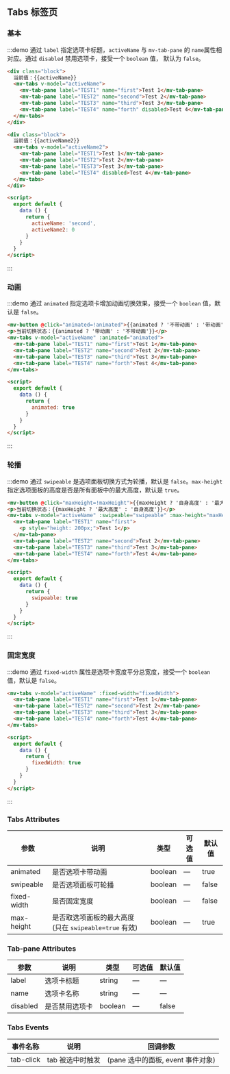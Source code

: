 <script>
  export default {
    data () {
      return {
        activeName: 'first',
        activeName2: 0,
        animated: true,
        swipeable: true,
        maxHeight: true,
        fixedWidth: true
      }
    },
    mounted () {
      this.$nextTick(_ => {
        let firstDemo = document.querySelector('.source')
        firstDemo.style.padding = '0'
      })
    }
  }
</script>
<style>
    .demo-tabs .block {
        padding: 30px 24px;
        overflow: hidden;
        border-bottom: 1px solid #eff2f6;
    }
    .demo-tabs .block:last-child {
        border-bottom: none;
    }
</style>
## Tabs 标签页

### 基本

:::demo 通过 `label` 指定选项卡标题，`activeName` 与 `mv-tab-pane` 的 `name`属性相对应。通过 `disabled` 禁用选项卡，接受一个 `boolean` 值， 默认为 `false`。
```html
<div class="block">
  当前值：{{activeName}}
  <mv-tabs v-model="activeName">
    <mv-tab-pane label="TEST1" name="first">Test 1</mv-tab-pane>
    <mv-tab-pane label="TEST2" name="second">Test 2</mv-tab-pane>
    <mv-tab-pane label="TEST3" name="third">Test 3</mv-tab-pane>
    <mv-tab-pane label="TEST4" name="forth" disabled>Test 4</mv-tab-pane>
  </mv-tabs>
</div>

<div class="block">
  当前值：{{activeName2}}
  <mv-tabs v-model="activeName2">
    <mv-tab-pane label="TEST1">Test 1</mv-tab-pane>
    <mv-tab-pane label="TEST2">Test 2</mv-tab-pane>
    <mv-tab-pane label="TEST3">Test 3</mv-tab-pane>
    <mv-tab-pane label="TEST4" disabled>Test 4</mv-tab-pane>
  </mv-tabs>
</div>

<script>
  export default {
    data () {
      return {
        activeName: 'second',
        activeName2: 0
      }
    }
  }
</script>
```
:::

### 动画

:::demo 通过 `animated` 指定选项卡增加动画切换效果，接受一个 `boolean` 值，默认是 `false`。
```html
<mv-button @click="animated=!animated">{{animated ? '不带动画' : '带动画'}}</mv-button>
<p>当前切换状态：{{animated ? '带动画' : '不带动画'}}</p>
<mv-tabs v-model="activeName" :animated="animated">
  <mv-tab-pane label="TEST1" name="first">Test 1</mv-tab-pane>
  <mv-tab-pane label="TEST2" name="second">Test 2</mv-tab-pane>
  <mv-tab-pane label="TEST3" name="third">Test 3</mv-tab-pane>
  <mv-tab-pane label="TEST4" name="forth">Test 4</mv-tab-pane>
</mv-tabs>

<script>
  export default {
    data () {
      return {
        animated: true
      }
    }
  }
</script>
```
:::

### 轮播

:::demo 通过 `swipeable` 是选项面板切换方式为轮播，默认是 `false`。`max-height` 指定选项面板的高度是否是所有面板中的最大高度，默认是 `true`。
```html
<mv-button @click="maxHeight=!maxHeight">{{maxHeight ? '自身高度' : '最大高度'}}</mv-button>
<p>当前切换状态：{{maxHeight ? '最大高度' : '自身高度'}}</p>
<mv-tabs v-model="activeName" :swipeable="swipeable" :max-height="maxHeight">
  <mv-tab-pane label="TEST1" name="first">
    <p style="height: 200px;">Test 1</p>
  </mv-tab-pane>
  <mv-tab-pane label="TEST2" name="second">Test 2</mv-tab-pane>
  <mv-tab-pane label="TEST3" name="third">Test 3</mv-tab-pane>
  <mv-tab-pane label="TEST4" name="forth">Test 4</mv-tab-pane>
</mv-tabs>

<script>
  export default {
    data () {
      return {
        swipeable: true
      }
    }
  }
</script>
```
:::

### 固定宽度

:::demo 通过 `fixed-width` 属性是选项卡宽度平分总宽度，接受一个 `boolean` 值，默认是 `false`。
```html
<mv-tabs v-model="activeName" :fixed-width="fixedWidth">
  <mv-tab-pane label="TEST1" name="first">Test 1</mv-tab-pane>
  <mv-tab-pane label="TEST2" name="second">Test 2</mv-tab-pane>
  <mv-tab-pane label="TEST3" name="third">Test 3</mv-tab-pane>
  <mv-tab-pane label="TEST4" name="forth">Test 4</mv-tab-pane>
</mv-tabs>

<script>
  export default {
    data () {
      return {
        fixedWidth: true
      }
    }
  }
</script>
```
:::

### Tabs Attributes
| 参数      | 说明    | 类型      | 可选值       | 默认值   |
|---------- |-------- |---------- |-------------  |-------- |
| animated | 是否选项卡带动画 | boolean | — | true |
| swipeable | 是否选项面板可轮播 | boolean | — | false |
| fixed-width | 是否固定宽度 | boolean | — | false |
| max-height | 是否取选项面板的最大高度(只在 `swipeable=true` 有效) | boolean | — | true |

### Tab-pane Attributes
| 参数      | 说明    | 类型      | 可选值       | 默认值   |
|---------- |-------- |---------- |-------------  |-------- |
| label | 选项卡标题 | string | — | — |
| name | 选项卡名称 | string | — | — |
| disabled | 是否禁用选项卡 | boolean | — | false |

### Tabs Events
| 事件名称      | 说明    | 回调参数      |
|---------- |-------- |---------- |
| tab-click | tab 被选中时触发 | (pane 选中的面板, event 事件对象) |
